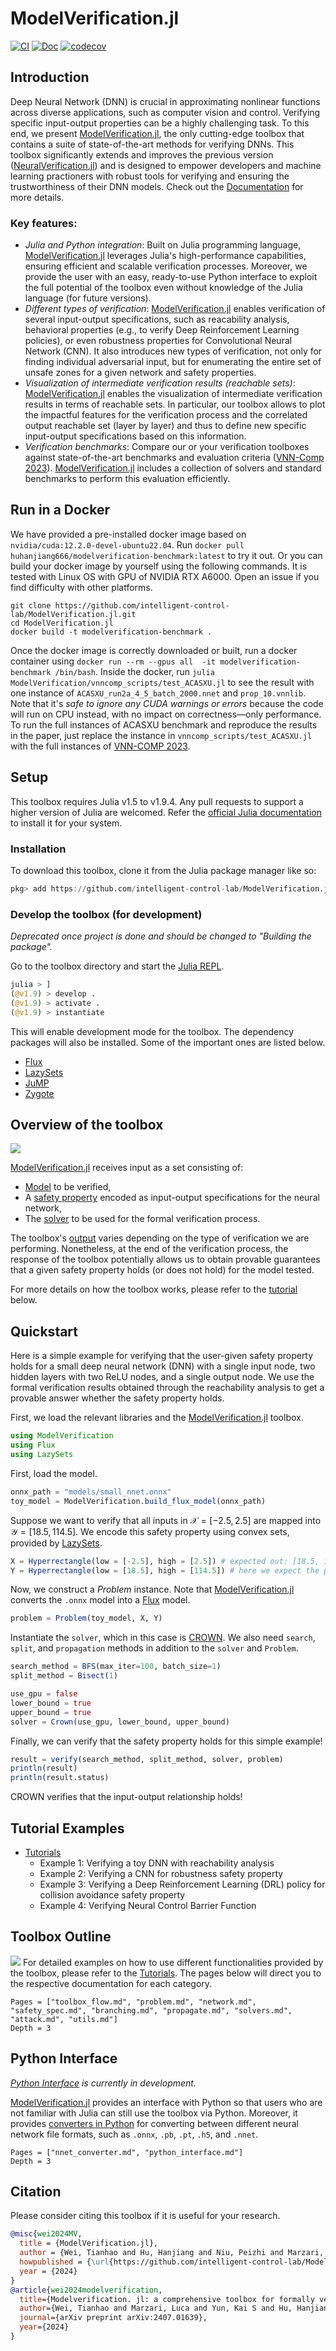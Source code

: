 # ModelVerification.jl

[![CI](https://github.com/intelligent-control-lab/ModelVerification.jl/actions/workflows/CI.yml/badge.svg)](https://github.com/intelligent-control-lab/ModelVerification.jl/actions/workflows/CI.yml)
[![Doc](https://github.com/intelligent-control-lab/ModelVerification.jl/actions/workflows/documentation.yml/badge.svg)](https://intelligent-control-lab.github.io/ModelVerification.jl/dev/)
[![codecov](https://codecov.io/github/intelligent-control-lab/ModelVerification.jl/graph/badge.svg?token=W0RYF98CVS)](https://codecov.io/github/intelligent-control-lab/ModelVerification.jl)

## Introduction
Deep Neural Network (DNN) is crucial in approximating nonlinear functions across diverse applications, such as computer vision and control. Verifying specific input-output properties can be a highly challenging task. To this end, we present [ModelVerification.jl](https://intelligent-control-lab.github.io/ModelVerification.jl/dev/#Introduction), the only cutting-edge toolbox that contains a suite of state-of-the-art methods for verifying DNNs. This toolbox significantly extends and improves the previous version ([NeuralVerification.jl](https://sisl.github.io/NeuralVerification.jl/latest/)) and is designed to empower developers and machine learning practioners with robust tools for verifying and ensuring the trustworthiness of their DNN models. Check out the [Documentation](https://intelligent-control-lab.github.io/ModelVerification.jl/dev/) for more details. 

### Key features:
- _Julia and Python integration_: Built on Julia programming language, [ModelVerification.jl](https://intelligent-control-lab.github.io/ModelVerification.jl/dev/#Key-features:) leverages Julia's high-performance capabilities, ensuring efficient and scalable verification processes. Moreover, we provide the user with an easy, ready-to-use Python interface to exploit the full potential of the toolbox even without knowledge of the Julia language (for future versions).
- _Different types of verification_: [ModelVerification.jl](https://intelligent-control-lab.github.io/ModelVerification.jl/dev/#Key-features:) enables verification of several input-output specifications, such as reacability analysis, behavioral properties (e.g., to verify Deep Reinforcement Learning policies), or even robustness properties for Convolutional Neural Network (CNN). It also introduces new types of verification, not only for finding individual adversarial input, but for enumerating the entire set of unsafe zones for a given network and safety properties.
- _Visualization of intermediate verification results (reachable sets)_: [ModelVerification.jl](https://intelligent-control-lab.github.io/ModelVerification.jl/dev/#Key-features:) enables the visualization of intermediate verification results in terms of reachable sets. In particular, our toolbox allows to plot the impactful features for the verification process and the correlated output reachable set (layer by layer) and thus to define new specific input-output specifications based on this information.
- _Verification benchmarks_: Compare our or your verification toolboxes against state-of-the-art benchmarks and evaluation criteria ([VNN-Comp 2023](https://vnncomp.christopher-brix.de/)). [ModelVerification.jl](https://intelligent-control-lab.github.io/ModelVerification.jl/dev/#Key-features:) includes a collection of solvers and standard benchmarks to perform this evaluation efficiently.

## Run in a Docker
We have provided a pre-installed docker image based on `nvidia/cuda:12.2.0-devel-ubuntu22.04`. Run `docker pull huhanjiang666/modelverification-benchmark:latest` to try it out. Or you can build your docker image by yourself using the following commands. It is tested with Linux OS with GPU of NVIDIA RTX A6000. Open an issue if you find difficulty with other platforms.
```
git clone https://github.com/intelligent-control-lab/ModelVerification.jl.git
cd ModelVerification.jl
docker build -t modelverification-benchmark .
```
Once the docker image is correctly downloaded or built, run a docker container using 
`docker run --rm --gpus all  -it modelverification-benchmark /bin/bash`. Inside the docker,  run
`julia ModelVerification/vnncomp_scripts/test_ACASXU.jl` to see the result with one instance of `ACASXU_run2a_4_5_batch_2000.nnet` and `prop_10.vnnlib`. Note that it's *safe to ignore any CUDA warnings or errors* because the code will run on CPU instead, with no impact on correctness—only performance. To run the full instances of ACASXU benchmark and reproduce the results in the paper, just replace the instance in `vnncomp_scripts/test_ACASXU.jl` with the full instances of [VNN-COMP 2023](https://github.com/ChristopherBrix/vnncomp2023_benchmarks/tree/main/benchmarks/acasxu). 


## Setup
This toolbox requires Julia v1.5 to v1.9.4. Any pull requests to support a higher version of Julia are welcomed. Refer the [official Julia documentation](https://julialang.org/downloads/) to install it for your system.

### Installation
To download this toolbox, clone it from the Julia package manager like so:

```Julia
pkg> add https://github.com/intelligent-control-lab/ModelVerification.jl/
```

### Develop the toolbox (for development)

_Deprecated once project is done and should be changed to "Building the package"._

Go to the toolbox directory and start the [Julia REPL](https://docs.julialang.org/en/v1/stdlib/REPL/). 
```Julia
julia > ]
(@v1.9) > develop .
(@v1.9) > activate .
(@v1.9) > instantiate
```

This will enable development mode for the toolbox. The dependency packages will also be installed. Some of the important ones are listed below. 
- [Flux](https://fluxml.ai/Flux.jl/stable/)
- [LazySets](https://juliareach.github.io/LazySets.jl/dev/)
- [JuMP](https://jump.dev/JuMP.jl/stable/)
- [Zygote](https://fluxml.ai/Zygote.jl/stable/)

## Overview of the toolbox
![](./assets/overview.png)

[ModelVerification.jl](https://intelligent-control-lab.github.io/ModelVerification.jl/dev/index.html#Overview-of-the-toolbox) receives input as a set consisting of:
- [Model](./network.md) to be verified,
- A [safety property](./safety_spec.md) encoded as input-output specifications for the neural network,
- The [solver](./solvers.md) to be used for the formal verification process.

The toolbox's [output](./problem.md) varies depending on the type of verification we are performing. Nonetheless, at the end of the verification process, the response of the toolbox potentially allows us to obtain provable guarantees that a given safety property holds (or does not hold) for the model tested.

For more details on how the toolbox works, please refer to the [tutorial](#tutorials) below.

## Quickstart
Here is a simple example for verifying that the user-given safety property holds for a small deep neural network (DNN) with a single input node, two hidden layers with two ReLU nodes, and a single output node. We use the formal verification results obtained through the reachability analysis to get a provable answer whether the safety property holds.

First, we load the relevant libraries and the [ModelVerification.jl](https://intelligent-control-lab.github.io/ModelVerification.jl/dev/index.html#Quickstart) toolbox.
```Julia
using ModelVerification
using Flux
using LazySets
```

First, load the model.
```Julia
onnx_path = "models/small_nnet.onnx"
toy_model = ModelVerification.build_flux_model(onnx_path)
```

Suppose we want to verify that all inputs in $\mathcal{X}=[-2.5, 2.5]$ are mapped into $\mathcal{Y}=[18.5, 114.5]$. We encode this safety property using convex sets, provided by [LazySets](https://juliareach.github.io/LazySets.jl/dev/). 
```Julia
X = Hyperrectangle(low = [-2.5], high = [2.5]) # expected out: [18.5, 114.5]
Y = Hyperrectangle(low = [18.5], high = [114.5]) # here we expect the property holds
```

Now, we construct a _Problem_ instance. Note that [ModelVerification.jl](https://github.com/intelligent-control-lab/ModelVerification.jl) converts the `.onnx` model into a [Flux](https://fluxml.ai/Flux.jl/stable/) model.
```Julia
problem = Problem(toy_model, X, Y)
```

Instantiate the `solver`, which in this case is [CROWN](https://arxiv.org/abs/1811.00866). We also need `search`, `split`, and `propagation` methods in addition to the `solver` and `Problem`.
```Julia
search_method = BFS(max_iter=100, batch_size=1)
split_method = Bisect(1)

use_gpu = false
lower_bound = true
upper_bound = true
solver = Crown(use_gpu, lower_bound, upper_bound)
```

Finally, we can verify that the safety property holds for this simple example!
```Julia
result = verify(search_method, split_method, solver, problem)
println(result)
println(result.status)
```

CROWN verifies that the input-output relationship holds!

## Tutorial Examples
- [Tutorials](https://github.com/intelligent-control-lab/ModelVerification.jl/blob/master/tutorial/tutorial.ipynb)
    - Example 1: Verifying a toy DNN with reachability analysis
    - Example 2: Verifying a CNN for robustness safety property
    - Example 3: Verifying a Deep Reinforcement Learning (DRL) policy for collision avoidance safety property
    - Example 4: Verifying Neural Control Barrier Function

## Toolbox Outline
![](./assets/overview_mvflow.png)
For detailed examples on how to use different functionalities provided by the toolbox, please refer to the [Tutorials](#tutorials). The pages below will direct you to the respective documentation for each category.

```@contents
Pages = ["toolbox_flow.md", "problem.md", "network.md", "safety_spec.md", "branching.md", "propagate.md", "solvers.md", "attack.md", "utils.md"]
Depth = 3
```

## Python Interface
_[Python Interface](./python_interface.md) is currently in development._

[ModelVerification.jl](https://github.com/intelligent-control-lab/ModelVerification.jl) provides an interface with Python so that users who are not familiar with Julia can still use the toolbox via Python. Moreover, it provides [converters in Python](./nnet_converter.md) for converting between different neural network file formats, such as `.onnx`, `.pb`, `.pt`, `.h5`, and `.nnet`.

```@contents
Pages = ["nnet_converter.md", "python_interface.md"]
Depth = 3
```

## Citation

Please consider citing this toolbox if it is useful for your research.
```bibtex
@misc{wei2024MV,
  title = {ModelVerification.jl},
  author = {Wei, Tianhao and Hu, Hanjiang and Niu, Peizhi and Marzari, Luca and Yun, Kai S. and Luo, Xusheng and Liu, Changliu},
  howpublished = {\url{https://github.com/intelligent-control-lab/ModelVerification.jl}},
  year = {2024}
}
@article{wei2024modelverification,
  title={Modelverification. jl: a comprehensive toolbox for formally verifying deep neural networks},
  author={Wei, Tianhao and Marzari, Luca and Yun, Kai S and Hu, Hanjiang and Niu, Peizhi and Luo, Xusheng and Liu, Changliu},
  journal={arXiv preprint arXiv:2407.01639},
  year={2024}
}
```
